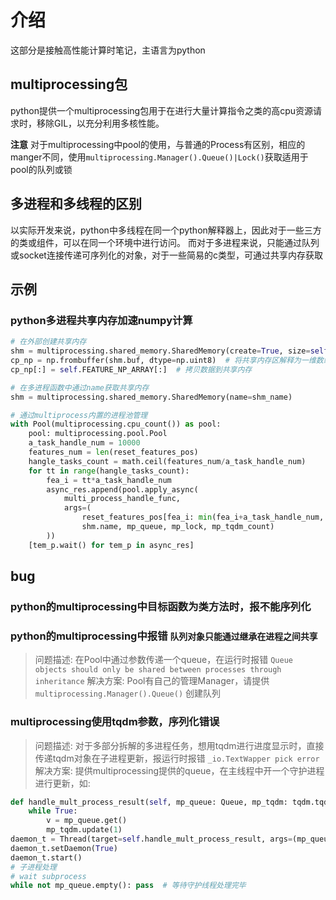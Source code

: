 # 介绍
这部分是接触高性能计算时笔记，主语言为python

## multiprocessing包
python提供一个multiprocessing包用于在进行大量计算指令之类的高cpu资源请求时，移除GIL，以充分利用多核性能。

**注意** 对于multiprocessing中pool的使用，与普通的Process有区别，相应的manger不同，使用`multiprocessing.Manager().Queue()|Lock()`获取适用于pool的队列或锁

## 多进程和多线程的区别
以实际开发来说，python中多线程在同一个python解释器上，因此对于一些三方的类或组件，可以在同一个环境中进行访问。
而对于多进程来说，只能通过队列或socket连接传递可序列化的对象，对于一些简易的c类型，可通过共享内存获取

## 示例

### python多进程共享内存加速numpy计算

```python
# 在外部创建共享内存
shm = multiprocessing.shared_memory.SharedMemory(create=True, size=self.FEATURE_NP_ARRAY.nbytes)
cp_np = np.frombuffer(shm.buf, dtype=np.uint8)  # 将共享内存区解释为一维数组（非拷贝）
cp_np[:] = self.FEATURE_NP_ARRAY[:]  # 拷贝数据到共享内存

# 在多进程函数中通过name获取共享内存
shm = multiprocessing.shared_memory.SharedMemory(name=shm_name)

# 通过multiprocess内置的进程池管理
with Pool(multiprocessing.cpu_count()) as pool:
    pool: multiprocessing.pool.Pool
    a_task_handle_num = 10000
    features_num = len(reset_features_pos)
    hangle_tasks_count = math.ceil(features_num/a_task_handle_num)
    for tt in range(hangle_tasks_count):
        fea_i = tt*a_task_handle_num
        async_res.append(pool.apply_async(
            multi_process_handle_func, 
            args=(
                reset_features_pos[fea_i: min(fea_i+a_task_handle_num, features_num)], 
                shm.name, mp_queue, mp_lock, mp_tqdm_count)
        ))
    [tem_p.wait() for tem_p in async_res]
```

## bug

### python的multiprocessing中目标函数为类方法时，报不能序列化
<!-- TODO -->

### python的multiprocessing中报错 `队列对象只能通过继承在进程之间共享`

> 问题描述: 在Pool中通过参数传递一个queue，在运行时报错 `Queue objects should only be shared between processes through inheritance`
> 解决方案: Pool有自己的管理Manager，请提供 `multiprocessing.Manager().Queue()` 创建队列

### multiprocessing使用tqdm参数，序列化错误

> 问题描述: 对于多部分拆解的多进程任务，想用tqdm进行进度显示时，直接传递tqdm对象在子进程更新，报运行时报错 `_io.TextWapper pick error`
> 解决方案: 提供multiprocessing提供的queue，在主线程中开一个守护进程进行更新，如:
```python
def handle_mult_process_result(self, mp_queue: Queue, mp_tqdm: tqdm.tqdm):
    while True:
        v = mp_queue.get()
        mp_tqdm.update(1)
daemon_t = Thread(target=self.handle_mult_process_result, args=(mp_queue, mp_tqdm))
daemon_t.setDaemon(True)
daemon_t.start()
# 子进程处理
# wait subprocess
while not mp_queue.empty(): pass  # 等待守护线程处理完毕
```
